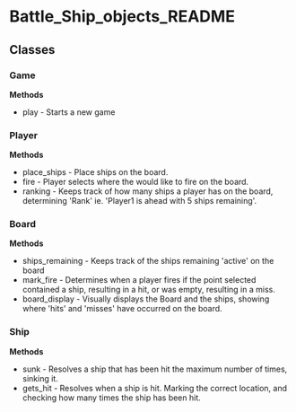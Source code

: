 # Battle_Ship_objects_README

## Classes

### Game
 **Methods**
 * play - Starts a new game

### Player
 **Methods**
 * place_ships - Place ships on the board.
 * fire - Player selects where the would like to fire on the board.
 * ranking - Keeps track of how many ships a player has on the board, determining 'Rank' ie. 'Player1 is ahead with 5 ships remaining'.
### Board
 **Methods**
 * ships_remaining - Keeps track of the ships remaining 'active' on the board
 * mark_fire - Determines when a player fires if the point selected contained a ship, resulting in a hit, or was empty, resulting in a miss.
 * board_display - Visually displays the Board and the ships, showing where 'hits' and 'misses' have occurred on the board.
### Ship
 **Methods**
 * sunk - Resolves a ship that has been hit the maximum number of times, sinking it.
 * gets_hit - Resolves when a ship is hit. Marking the correct location, and checking how many times the ship has been hit.
 

